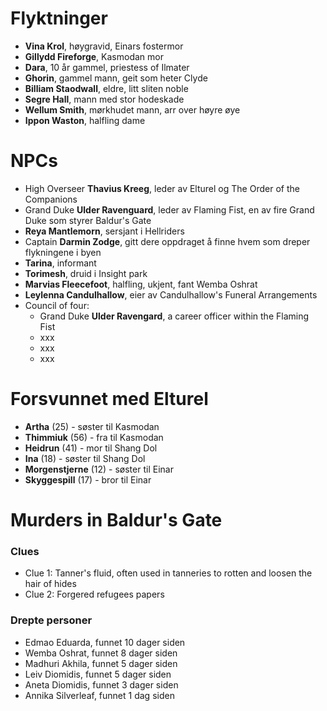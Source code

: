# Flyktninger

- **Vina Krol**, høygravid, Einars fostermor
- **Gillydd Fireforge**, Kasmodan mor
- **Dara**, 10 år gammel, priestess of Ilmater
- **Ghorin**, gammel mann, geit som heter Clyde
- **Billiam Staodwall**, eldre, litt sliten noble
- **Segre Hall**, mann med stor hodeskade
- **Wellum Smith**, mørkhudet mann, arr over høyre øye
- **Ippon Waston**, halfling dame

# NPCs

- High Overseer **Thavius Kreeg**, leder av Elturel og The Order of the Companions
- Grand Duke **Ulder Ravenguard**, leder av Flaming Fist, en av fire Grand Duke som styrer Baldur's Gate
- **Reya Mantlemorn**, sersjant i Hellriders
- Captain **Darmin Zodge**, gitt dere oppdraget å finne hvem som dreper flykningene i byen
- **Tarina**, informant
- **Torimesh**, druid i Insight park
- **Marvias Fleecefoot**, halfling, ukjent, fant Wemba Oshrat
- **Leylenna Candulhallow**, eier av Candulhallow's Funeral Arrangements
- Council of four:
  -  Grand Duke **Ulder Ravengard**, a career officer within the Flaming Fist
  -  xxx
  -  xxx
  -  xxx


# Forsvunnet med Elturel
- **Artha** (25) - søster til Kasmodan
- **Thimmiuk** (56) - fra til Kasmodan 
- **Heidrun** (41) - mor til Shang Dol
- **Ina** (18) - søster til Shang Dol
- **Morgenstjerne** (12) - søster til Einar
- **Skyggespill** (17) - bror til Einar


# Murders in Baldur's Gate

### Clues
- Clue 1: Tanner's fluid, often used in tanneries to rotten and loosen the hair of hides
- Clue 2: Forgered refugees papers

### Drepte personer
- Edmao Eduarda, funnet 10 dager siden
- Wemba Oshrat, funnet 8 dager siden
- Madhuri Akhila, funnet 5 dager siden
- Leiv Diomidis, funnet 5 dager siden
- Aneta Diomidis, funnet 3 dager siden
- Annika Silverleaf, funnet 1 dag siden

